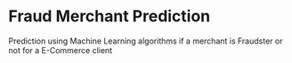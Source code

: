 # Fraud Merchant Prediction
Prediction using Machine Learning algorithms if a merchant is Fraudster or not for a E-Commerce client
